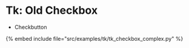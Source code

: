# Tk: Old Checkbox

* Checkbutton

{% embed include file="src/examples/tk/tk_checkbox_complex.py" %}


